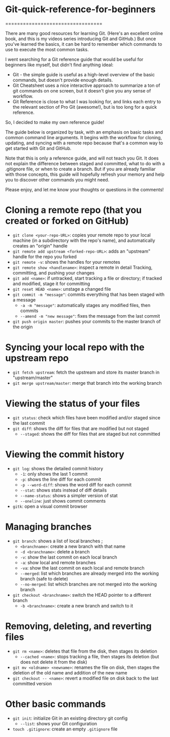 # Git-quick-reference-for-beginners
=================================

There are many good resources for learning Git. (Here's an excellent online book, and this is my videos series introducing Git and GitHub.) But once you've learned the basics, it can be hard to remember which commands to use to execute the most common tasks.  

I went searching for a Git reference guide that would be useful for beginners like myself, but didn't find anything ideal:  

* Git - the simple guide is useful as a high-level overview of the basic commands, but doesn't provide enough details. 
* Git Cheatsheet uses a nice interactive approach to summarize a ton of git commands on one screen, but it doesn't give you any sense of workflow. 
* Git Reference is close to what I was looking for, and links each entry to the relevant section of Pro Git (awesome!), but is too long for a quick reference. 

So, I decided to make my own reference guide! 

The guide below is organized by task, with an emphasis on basic tasks and common command line arguments. It begins with the workflow for cloning, updating, and syncing with a remote repo because that's a common way to get started with Git and GitHub.  

Note that this is only a reference guide, and will not teach you Git. It does not explain the difference between staged and committed, what to do with a .gitignore file, or when to create a branch. But if you are already familiar with those concepts, this guide will hopefully refresh your memory and help you to discover other commands you might need. 

Please enjoy, and let me know your thoughts or questions in the comments!  

# Cloning a remote repo (that you created or forked on GitHub)  
* `git clone <your-repo-URL>`: copies your remote repo to your local machine (in a subdirectory with the repo's name), and automatically creates an "origin" handle 
* `git remote add upstream <forked-repo-URL>`: adds an "upstream" handle for the repo you forked
* `git remote -v`: shows the handles for your remotes 
* `git remote show <handlename>`: inspect a remote in detail Tracking, committing, and pushing your changes  
* `git add <name>`: if untracked, start tracking a file or directory; if tracked and modified, stage it for committing 
* `git reset HEAD <name>`: unstage a changed file 
* `git commit -m "message"`: commits everything that has been staged with a message
  * `-a -m "message"`: automatically stages any modified files, then commits
  * `--amend -m "new message"`: fixes the message from the last commit 
* `git push origin master`: pushes your commits to the master branch of the origin 

# Syncing your local repo with the upstream repo  
* `git fetch upstream`: fetch the upstream and store its master branch in "upstream/master" 
* `git merge upstream/master`: merge that branch into the working branch 

# Viewing the status of your files  
* `git status`: check which files have been modified and/or staged since the last commit 
* `git diff`: shows the diff for files that are modified but not staged 
  * `--staged`: shows the diff for files that are staged but not committed 

# Viewing the commit history  
* `git log`: shows the detailed commit history 
  * `-1`: only shows the last 1 commit
  * `-p`: shows the line diff for each commit 
  * `-p --word-diff`: shows the word diff for each commit 
  * `--stat`: shows stats instead of diff details 
  * `--name-status`: shows a simpler version of stat 
  * `--oneline`: just shows commit comments 
* `gitk`: open a visual commit browser 

# Managing branches  
* `git branch`: shows a list of local branches ;
  * `<branchname>`: create a new branch with that name 
  * `-d <branchname>`: delete a branch 
  * `-v`: show the last commit on each local branch 
  * `-a`: show local and remote branches 
  * `-va`: show the last commit on each local and remote branch 
  * `--merged`: list which branches are already merged into the working branch (safe to delete) 
  * `--no-merged`: list which branches are not merged into the working branch 
* `git checkout <branchname>`: switch the HEAD pointer to a different branch 
  * `-b <branchname>`: create a new branch and switch to it

# Removing, deleting, and reverting files  
* `git rm <name>`: deletes that file from the disk, then stages its deletion 
  * `--cached <name>`: stops tracking a file, then stages its deletion (but does not delete it from the disk) 
* `git mv <oldname> <newname>`: renames the file on disk, then stages the deletion of the old name and addition of the new name 
* `git checkout -- <name>`: revert a modified file on disk back to the last committed version

# Other basic commands  
* `git init`: initialize Git in an existing directory git config 
  * `--list`: shows your Git configuration
* `touch .gitignore`: create an empty `.gitignore` file
